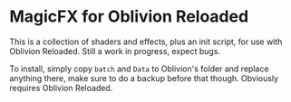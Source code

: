 # MagicFX for Oblivion Reloaded
This is a collection of shaders and effects, plus an init script, for use with Oblivion Reloaded. Still a work in progress, expect bugs.

To install, simply copy ```batch```  and ```Data``` to Oblivion's folder and replace anything there, make sure to do a backup before that though. Obviously requires Oblivion Reloaded.

